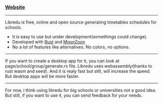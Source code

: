 ### [Website](https://libredu.org)
---
Libredu is free, online and open source generating timetables schedules for schools.
- It is easy to use but under development(somethings could change).
- Developed with [Rust](https://rust-lang.org) and [MoonZoon](https://github.com/MoonZoon/MoonZoon)
- No a lot of features like alternatives. No colors, no options.


---
If you want to create a desktop app for it, you can look at page/school/group/generate.rs file. 
Libredu uses webassembly(thanks to rust wasm and seed). And it is realy fast but still, will increase the speed. But desktop apps will be more faster.

---
For now, i think using libredu for big schools or universities not a good idea. But still, if you want to use it, you can send feedback for your needs.

